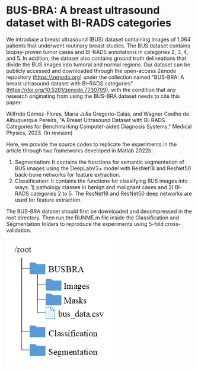 # BUS-BRA: A breast ultrasound dataset with BI-RADS categories

We introduce a breast ultrasound (BUS) dataset containing images of 1,064 patients that underwent routinary breast studies. The BUS dataset contains biopsy-proven tumor cases and BI-RADS annotations in categories 2, 3, 4, and 5. In addition, the dataset also contains ground truth delineations that divide the BUS images into tumoral and normal regions. Our dataset can be publicly accessed and downloaded through the open-access Zenodo repository (https://zenodo.org) under the collection named "BUS-BRA: A breast ultrasound dataset with BI-RADS categories" (https://doi.org/10.5281/zenodo.7730709), with the condition that any research originating from using the BUS-BRA dataset needs to cite this paper:

Wilfrido Gómez-Flores, Maria Julia Gregorio-Calas, and Wagner Coelho de Albuquerque Pereira, "A Breast Ultrasound Dataset with BI-RADS Categories for Benchmarking Computer-aided Diagnosis Systems," Medical Physics, 2023. (In revision)

Here, we provide the source codes to replicate the experiments in the article through two frameworks developed in Matlab 2022b:

1. Segmentation: It contains the functions for semantic segmentation of BUS images using the DeepLabV3+ model with ResNet18 and ResNet50 back-bone networks for feature extraction.
2. Classification:  It contains the functions for classifying BUS images into ways: 1) pathology classes in benign and malignant cases and 2) BI-RADS categories 2 to 5. The ResNet18 and ResNet50 deep networks are used for feature extraction.

The BUS-BRA dataset should first be downloaded and decompressed in the root directory. Then run the RUNME.m file inside the Classification and Segmentation folders to reproduce the experiments using 5-fold cross-validation.

![picture alt](https://github.com/wgomezf/BUS-BRA/blob/main/directory.png "Directory")

